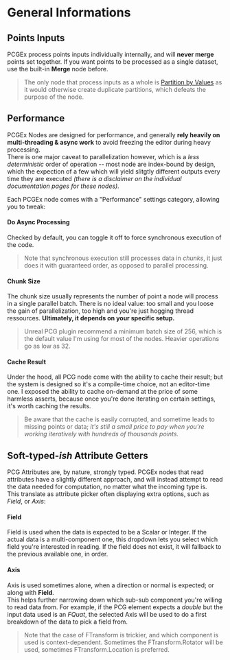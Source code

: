# General Informations

## Points Inputs

PCGEx process points inputs individually internally, and will **never merge** points set together. If you want points to be processed as a single dataset, use the built-in **Merge** node before.

> The only node that process inputs as a whole is [Partition by Values](PCGExPartitionByValues.md) as it would otherwise create duplicate partitions, which defeats the purpose of the node.

## Performance

PCGEx Nodes are designed for performance, and generally **rely heavily on multi-threading & async work** to avoid freezing the editor during heavy processing.  
There is one major caveat to parallelization however, which is a *less deterministic* order of operation -- most node are index-bound by design, which the expection of a few which will yield slitgtly different outputs every time they are executed *(there is a disclaimer on the individual documentation pages for these nodes).*

Each PCGEx node comes with a "Performance" settings category, allowing you to tweak:

#### Do Async Processing
Checked by default, you can toggle it off to force synchronous execution of the code.
> Note that synchronous execution still processes data in *chunks*, it just does it with guaranteed order, as opposed to parallel processing.

#### Chunk Size
The chunk size usually represents the number of point a node will process in a single parallel batch. There is no ideal value: too small and you loose the gain of parallelization, too high and you're just hogging thread ressources. **Ultimately, it depends on your specific setup.**

> Unreal PCG plugin recommend a minimum batch size of 256, which is the default value I'm using for most of the nodes. Heavier operations go as low as 32.

#### Cache Result
Under the hood, all PCG node come with the ability to cache their result; but the system is designed so it's a compile-time choice, not an editor-time one. I exposed the ability to cache on-demand at the price of some harmless asserts, because once you're done iterating on certain settings, it's worth caching the results.
> Be aware that the cache is easily corrupted, and sometime leads to missing points or data; *it's still a small price to pay when you're working iteratively with hundreds of thousands points.*

## Soft-typed-*ish* Attribute Getters

PCG Attributes are, by nature, strongly typed. PCGEx nodes that read attributes have a slightly different approach, and will instead attempt to read the data needed for computation, no matter what the incoming type is.  
This translate as attribute picker often displaying extra options, such as *Field*, or *Axis*:

#### Field
Field is used when the data is expected to be a Scalar or Integer. If the actual data is a multi-component one, this dropdown lets you select which field you're interested in reading. If the field does not exist, it will fallback to the previous available one, in order.

#### Axis
Axis is used sometimes alone, when a direction or normal is expected; or along with **Field**.  
This helps further narrowing down which sub-sub component you're willing to read data from. For example, if the PCG element expects a *double* but the input data used is an *FQuat*, the selected Axis will be used to do a first breakdown of the data to pick a field from.

> Note that the case of FTransform is trickier, and which component is used is context-dependent. Sometimes the FTransform.Rotator will be used, sometimes FTransform.Location is preferred.

